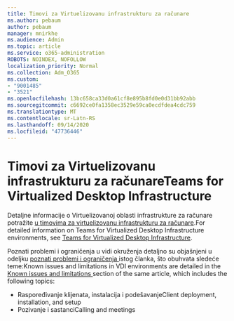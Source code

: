 ```yaml
---
title: Timovi za Virtuelizovanu infrastrukturu za računare
ms.author: pebaum
author: pebaum
manager: mnirkhe
ms.audience: Admin
ms.topic: article
ms.service: o365-administration
ROBOTS: NOINDEX, NOFOLLOW
localization_priority: Normal
ms.collection: Adm_O365
ms.custom:
- "9001485"
- "3521"
ms.openlocfilehash: 13bc658ca33d0a61cf8e895b8fd0e0d31bb92abb
ms.sourcegitcommit: c6692ce0fa1358ec3529e59ca0ecdfdea4cdc759
ms.translationtype: MT
ms.contentlocale: sr-Latn-RS
ms.lasthandoff: 09/14/2020
ms.locfileid: "47736446"
---
```

# <a name="teams-for-virtualized-desktop-infrastructure"></a><span data-ttu-id="6259d-102">Timovi za Virtuelizovanu infrastrukturu za računare</span><span class="sxs-lookup"><span data-stu-id="6259d-102">Teams for Virtualized Desktop Infrastructure</span></span>

<span data-ttu-id="6259d-103">Detaljne informacije o Virtuelizovanoj oblasti infrastrukture za računare potražite [u timovima za virtuelizovanu infrastrukturu za računare](https://docs.microsoft.com/microsoftteams/teams-for-vdi).</span><span class="sxs-lookup"><span data-stu-id="6259d-103">For detailed information on Teams for Virtualized Desktop Infrastructure environments, see [Teams for Virtualized Desktop Infrastructure](https://docs.microsoft.com/microsoftteams/teams-for-vdi).</span></span>

<span data-ttu-id="6259d-104">Poznati problemi i ograničenja u vidi okruženja detaljno su objašnjeni u odeljku [poznati problemi i ograničenja ](https://docs.microsoft.com/microsoftteams/teams-for-vdi#known-issues-and-limitations) istog članka, što obuhvata sledeće teme:</span><span class="sxs-lookup"><span data-stu-id="6259d-104">Known issues and limitations in VDI environments are detailed in the [Known issues and limitations ](https://docs.microsoft.com/microsoftteams/teams-for-vdi#known-issues-and-limitations) section of the same article, which includes the following topics:</span></span>
 - <span data-ttu-id="6259d-105">Raspoređivanje klijenata, instalacija i podešavanje</span><span class="sxs-lookup"><span data-stu-id="6259d-105">Client deployment, installation, and setup</span></span>
 - <span data-ttu-id="6259d-106">Pozivanje i sastanci</span><span class="sxs-lookup"><span data-stu-id="6259d-106">Calling and meetings</span></span>
